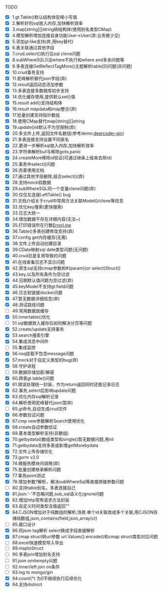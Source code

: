 TODO  
- [x] 1.gt.Table()默认结构体驼峰小写值  
- [x] 2.解析好的sql放入内存,加快解析效率  
- [x] 3.map[string][]string转结构体(使用别名类型CMap)  
- [x] 4.模型解析增加连接自身功能User->User(弃:业务极少见)  
- [x] 5.添加gt:like支持(弃,用key替代)  
- [x] 6.表关联通过其他字段  
- [x] 7.crud.select()执行后sql clone问题  
- [x] 8.subWhereSQL()没where不执行和where and多余问题等  
- [x] 9.多表连接GetReflectTagMore()主题解析table[0]问题(非问题)  
- [x] 10.crud事务支持  
- [x] 11.驼峰解析替代json字段(弃)  
- [x] 12.result返回动态添加参数  
- [x] 13.多表连接多数据库初步支持  
- [x] 14.优化缓存使用,提供默认set()值  
- [x] 15.result add()支持结构体  
- [x] 16.result mapdata和map整合(弃)  
- [x] 17.批量创建支持指针数组  
- [x] 18.使用CMap替代map[string][]string  
- [x] 19.update()id默认不为空限制(弃)  
- [x] 20.多文件上传,返回文件名数组(参考demo:[deercoder-gin](https://github.com/dreamlu/deercoder-gin))  
- [x] 21.多表连接支持设置不同表名  
- [x] 22.更进一步解析sql放入内存,加快解析效率  
- [x] 23.字符串解析buf与移除goto,panic  
- [x] 24.createMore移除id验证(可通过继承上级来去除id)  
- [x] 25.事务中select()问题  
- [x] 26.完善使用文档  
- [x] 27.通过其他字段删除,结合select()(弃)  
- [x] 28.支持mock假数据  
- [x] 29.subWhereSQL同一个变量clone问题(弃)  
- [x] 30.仅仅左连接LeftTable() bug  
- [x] 31.文档介绍关于crud中常用方法关联Model()/clone等信息  
- [x] 32.优化key搜索(更快搜索)  
- [x] 33.日志大统一  
- [x] 34.增加数据不存在详细内容(无法~)  
- [x] 35.打印错误所在行数[ErrorLine](log.go)  
- [x] 36.Table()多表创建修改支持(弃)  
- [x] 37.config get内存缓存(无需)  
- [x] 38.文件上传自动创建目录  
- [x] 39.CDate映射sql date类型问题(无问题)  
- [x] 40.crud总是复用导致的问题 
- [x] 41.在线查看日志不显示问题  
- [x] 42.原生sql支持cmap参数和#{param}(or select(Struct))  
- [x] 43.key,以及所有条件为空过滤    
- [x] 44.日期默认值问题为空过滤(弃)  
- [x] 45.keyModel不支持gt:field问题  
- [x] 46.日志软链接docker问题  
- [x] 47.暂无数据详细信息(弃)  
- [x] 48.测试路径问题  
- [ ] 49.常用数据放缓存  
- [x] 50.innertable()优化  
- [ ] 51.sql数据放入缓存后如何解决分页等问题  
- [x] 52.create/update支持事务   
- [x] 53.search搜索引擎  
- [x] 54.集成消息中间件  
- [ ] 55.集成监控  
- [x] 56.nsq挂载不包含message问题  
- [x] 57.mock对于自定义类型的bug(弃)  
- [x] 58.守护进程  
- [ ] 59.数据存储加密/解密  
- [x] 60.跨表gt.table()问题  
- [x] 61.错误处理统一封装，作为return返回同时还能记录日志  
- [x] 62.事务,select后影响update问题  
- [x] 63.优化内存sql解析记录  
- [x] 64.解析使用驼峰替代json(暂弃)  
- [ ] 65.gt命令,自动生成crud文件  
- [x] 66.参数验证问题  
- [x] 67.cmp new参数解析Search使用优化  
- [x] 68.create自动参数验证  
- [x] 69.基本类型解析支持(非数组)  
- [x] 70.getbydata()数组类型和single()暂无数据问题,用nil  
- [x] 71.getbydata支持多表或新增getMorebydata  
- [x] 72.文件上传存储优化  
- [x] 73.gorm v2.0  
- [x] 74.微服务模块间调用(弃)  
- [x] 75.批量创建继承解析问题  
- [x] 77.事务point测试  
- [x] 78.增加参数?解析，解决subWhereSql等直接拼接参数问题  
- [ ] 80.支持table别名，多表连接自己  
- [x] 81.json:'-'不忽略问题,sub_sql语义化ignore问题  
- [x] 82.增加http常用请求方法封装  
- [x] 83.自定义时间类型没值返回""  
- [x] 84.CJSON增加对于纯数组的解析,场景:单个id关联改成多个关联,用CJSON存储纯数组,json_contains(field,json_array(v))  
- [ ] 85.接口设计  
- [x] 86.将json tag解析 select换成字段直接解析  
- [x] 87.cmap struct转url参数 url.Values{}.encode()和cmap struct类型对应问题  
- [ ] 88.excel快速模型导入导出  
- [ ] 89.maptoStruct  
- [ ] 90.多表join增加别名支持  
- [ ] 91.json omitempty问题  
- [ ] 92.inner/left join on条件  
- [ ] 93.log to mongo/gin  
- [x] 94.count(*) 为0不继续执行后续优化  
- [x] 94.支持distinct  